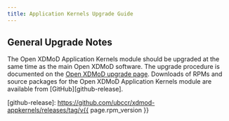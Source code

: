 ```yaml
---
title: Application Kernels Upgrade Guide
---
```


General Upgrade Notes
---------------------

The Open XDMoD Application Kernels module should be upgraded at the same time
as the main Open XDMoD software. The upgrade procedure is documented on the
[Open XDMoD upgrade page](https://open.xdmod.org/upgrade.html). Downloads of
RPMs and source packages for the Open XDMoD Application Kernels module are
available from [GitHub][github-release].

[github-release]: https://github.com/ubccr/xdmod-appkernels/releases/tag/v{{ page.rpm_version }}
